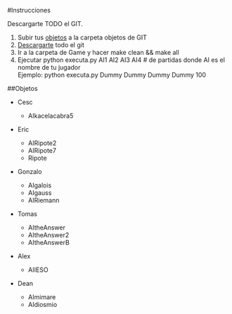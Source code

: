 #Instrucciones 

Descargarte TODO el GIT.  
 
 1. Subir tus [objetos](https://github.com/deanamic/SECTA/tree/master/Objects) a la carpeta objetos de GIT
 2. [Descargarte](https://github.com/deanamic/SECTA/archive/master.zip) todo el git
 3. Ir a la carpeta de Game y hacer make clean && make all
 4. Ejecutar python executa.py AI1 AI2 AI3 AI4 \# de partidas donde AI es el nombre de tu jugador  
  Ejemplo: python executa.py Dummy Dummy Dummy Dummy 100
 
##Objetos  
 - Cesc
    - AIkacelacabra5
    
 - Eric
    - AIRipote2
    - AIRipote7
    - Ripote
    
 - Gonzalo
    - AIgalois
    - AIgauss
    - AIRiemann
    
 - Tomas
    - AItheAnswer
    - AItheAnswer2
    - AItheAnswerB
 - Alex
    - AIIESO
    
 - Dean
    - AImimare
    - AIdiosmio
